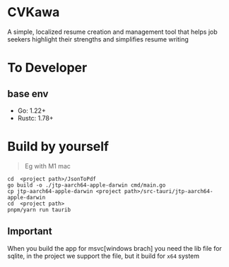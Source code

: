 # CVKawa

A simple, localized resume creation and management tool that helps job seekers highlight their strengths and simplifies resume writing

# To Developer

## base env

- Go: 1.22+
- Rustc: 1.78+

# Build by yourself

> Eg with M1 mac

```shell
cd  <project path>/JsonToPdf
go build -o ./jtp-aarch64-apple-darwin cmd/main.go
cp jtp-aarch64-apple-darwin <project path>/src-tauri/jtp-aarch64-apple-darwin
cd  <project path>
pnpm/yarn run taurib
```

## Important

When you build the app for msvc[windows brach] you need the lib file for sqlite, in the project we support the file, but it build for `x64` system